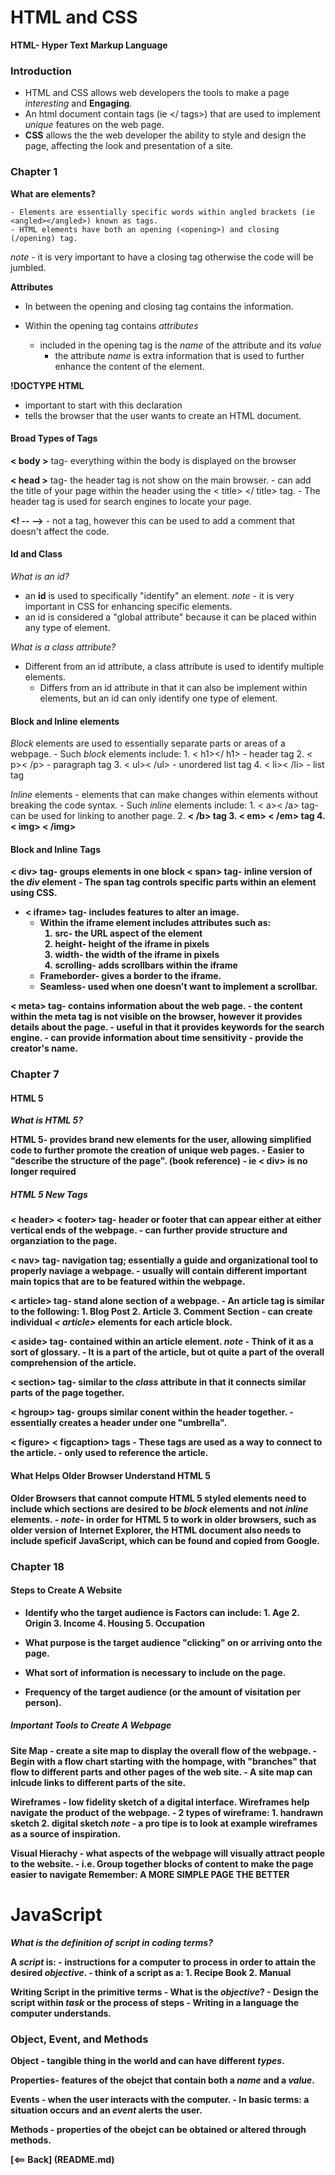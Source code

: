 # HTML and CSS

**HTML- Hyper Text Markup Language**

### Introduction

- HTML and CSS allows web developers the tools to make a page *interesting* and **Engaging**.
- An html document contain tags (ie <tags></      tags>) that are used to implement *unique* features on the web page. 
- **CSS** allows the the web developer the ability to style and design the page, affecting the look and presentation of a site. 

### Chapter 1

**What are elements?**

    - Elements are essentially specific words within angled brackets (ie <angled></angled>) known as tags.
    - HTML elements have both an opening (<opening>) and closing (/opening) tag.
*note* - it is very important to have a closing tag otherwise the code will be jumbled.

**Attributes**

- In between the opening and closing tag contains the information. 

- Within the opening tag contains *attributes*
    - included in the opening tag is the *name* of the attribute and its *value*
        - the attribute *name* is extra information that is used to further enhance the content of the element. 

**!DOCTYPE HTML**

- important to start with this declaration
- tells the browser that the user wants to create an HTML document.


#### Broad Types of Tags 

**< body >** tag- everything within the body is displayed on the browser

**< head >** tag- the header tag is not show on the main browser.
    - can add the title of your page within the header using the < title> </ title> tag.
    - The header tag is used for search engines to locate your page. 

**<! -- -->** - not a tag, however this can be used to add a comment that doesn't affect the code. 

#### Id and Class

*What is an id?*
- an **id** is used to specifically "identify" an element.
    *note* - it is very important in CSS for enhancing specific elements. 
- an id is considered a "global attribute" because it can be placed within any type of element.

*What is a class attribute?*

- Different from an id attribute, a class attribute is used to identify multiple elements. 
    - Differs from an id attribute in that it can also be implement within elements, but an id can only identify one type of element. 

#### Block and Inline elements 

*Block* elements are used to essentially separate parts or areas of a webpage.
    - Such *block* elements include: 
        1. < h1></ h1> - header tag
        2. < p>< /p> - paragraph tag
        3. < ul>< /ul> - unordered list tag
        4. < li>< /li> - list tag

*Inline* elements - elements that can make changes within elements without breaking the code syntax.
    - Such *inline* elements include:
        1. < a>< /a> tag- can be used for linking to another page.
        2. <b> < /b> tag
        3. < em> < /em> tag
        4. < img> < /img>

#### Block and Inline Tags

**< div>** tag- groups elements in one block
**< span>** tag- inline version of the *div* element
    - The span tag controls specific parts within an element using CSS.
- **< iframe>** tag- includes features to alter an image. 
    - Within the iframe element includes attributes such as:
        1. src- the URL aspect of the element
        2. height- height of the iframe in pixels
        3. width- the width of the iframe in pixels
        4. scrolling- adds scrollbars within the iframe
    - Frameborder- gives a border to the iframe.
    - Seamless- used when one doesn't want to implement a scrollbar.

**< meta>** tag- contains information about the web page. 
    - the content within the meta tag is not visible on the browser, however it provides details about the page. 
    - useful in that it provides keywords for the search engine.
    - can provide information about time sensitivity
    - provide the creator's name. 

### Chapter 7

#### HTML 5

*What is HTML 5?*

**HTML 5**- provides brand new elements for the user, allowing simplified code to further promote the creation of unique web pages.
    - Easier to "describe the structure of the page". (**book reference**) 
    - ie < div> is no longer required

##### HTML 5 New Tags

**< header> < footer>** tag- header or footer that can appear either at either vertical ends of the webpage.
    - can further provide structure and organziation to the page. 

**< nav>** tag- navigation tag; essentially a guide and organizational tool to properly naviage a webpage. 
    - usually will contain different important main topics that are to be featured within the webpage. 

**< article>** tag- stand alone section of a webpage. 
    - An article tag is similar to the following:
        1. Blog Post
        2. Article
        3. Comment Section
    - can create individual *< article>* elements for each article block. 

**< aside>** tag- contained within an article element. 
    *note* - Think of it as a sort of glossary. 
    - It is a part of the article, but ot quite a part of the overall comprehension of the article. 

**< section>** tag- similar to the *class* attribute in that it connects similar parts of the page together. 

**< hgroup>** tag- groups similar conent within the header together. 
    - essentially creates a header under one "umbrella".

**< figure> < figcaption>** tags - These tags are used as a way to connect to the article.
    - only used to reference the article. 

#### What Helps Older Browser Understand HTML 5

Older Browsers that cannot compute HTML 5 styled elements need to include which sections are desired to be *block* elements and not *inline* elements. 
    - *note*- in order for HTML 5 to work in older browsers, such as older version of Internet Explorer, the HTML document also needs to include speficif JavaScript, which can be found and copied from Google.

### Chapter 18

#### Steps to Create A Website

- **Identify who the target audience is**
    Factors can include:
        1. Age
        2. Origin
        3. Income
        4. Housing
        5. Occupation

- What **purpose** is the target audience "clicking" on or arriving onto the page. 

- What sort of information is necessary to include on the page.

- Frequency of the target audience (or the amount of visitation per person).

##### Important Tools to Create A Webpage

**Site Map**
    - create a site map to display the overall flow of the webpage.
        - Begin with a flow chart starting with the hompage, with "branches" that flow to different parts and other pages of the web site. 
        - A site map can inlcude links to different parts of the site. 

**Wireframes** - low fidelity sketch of a digital interface. Wireframes help navigate the product of the webpage. 
    - 2 types of wireframe:
        1. **handrawn sketch**
        2. **digital sketch**
    *note* - a pro tipe is to look at example wireframes as a source of inspiration.

**Visual Hierachy** - what aspects of the webpage will visually attract people to the website. 
    - i.e. Group together blocks of content to make the page easier to navigate
        Remember: **A MORE SIMPLE PAGE THE BETTER**

# JavaScript

*What is the definition of script in coding terms?*

A *script* is:
    - instructions for a computer to process in order to attain the desired *objective*.
    - think of a script as a:
        1. Recipe Book
        2. Manual

**Writing Script in the primitive terms**
    - What is the *objective*?
    - Design the script within *task* or the process of steps
    - Writing in a language the computer understands. 

### Object, Event, and Methods

**Object** - tangible thing in the world and can have different *types*.

**Properties**- features of the obejct that contain both a *name* and a *value*.

**Events** - when the user interacts with the computer.
    - In basic terms: a situation occurs and an *event* alerts the user. 

**Methods** - properties of the obejct can be obtained or altered through methods. 

[<== Back] (README.md)